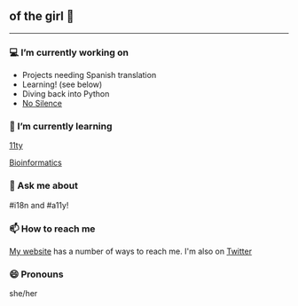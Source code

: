 ## of the girl 💖

---

### 💻 I’m currently working on 
- Projects needing Spanish translation
- Learning! (see below)
- Diving back into Python
- [No Silence](https://nosilence.space/)

### 🌱 I’m currently learning 
[11ty](https://www.11ty.dev/)

[Bioinformatics](https://www.coursera.org/learn/bioinformatics/home/welcome)

### 💬 Ask me about 
#i18n and #a11y!

### 📫 How to reach me
[My website](http://natalieastroud.com/) has a number of ways to reach me. I'm also on [Twitter](https://twitter.com/nataliecodes)

### 😄 Pronouns
she/her

<!--### 🎧 Listening to:
{% include spotifySong.html id="0IqrBjsS2wToMuIJgZjur7" %}-->
